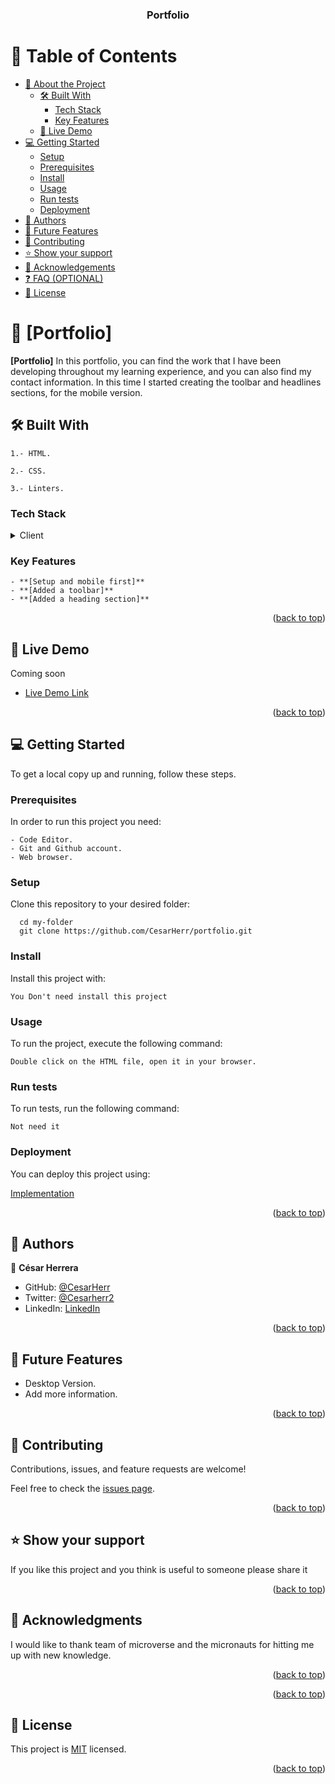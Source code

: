<a name="readme-top"></a>

<div align="center">
   <h3><b>Portfolio</b></h3>

</div>

<!-- TABLE OF CONTENTS -->

# 📗 Table of Contents

- [📖 About the Project](#about-project)
  - [🛠 Built With](#built-with)
    - [Tech Stack](#tech-stack)
    - [Key Features](#key-features)
  - [🚀 Live Demo](#live-demo)
- [💻 Getting Started](#getting-started)
  - [Setup](#setup)
  - [Prerequisites](#prerequisites)
  - [Install](#install)
  - [Usage](#usage)
  - [Run tests](#run-tests)
  - [Deployment](#triangular_flag_on_post-deployment)
- [👥 Authors](#authors)
- [🔭 Future Features](#future-features)
- [🤝 Contributing](#contributing)
- [⭐️ Show your support](#support)
- [🙏 Acknowledgements](#acknowledgements)
- [❓ FAQ (OPTIONAL)](#faq)
- [📝 License](#license)

<!-- PROJECT DESCRIPTION -->

# 📖 [Portfolio] <a name="about-project"></a>


**[Portfolio]** In this portfolio, you can find the work that I have been developing throughout my learning experience, and you can also find my contact information. In this time I started creating the toolbar and headlines sections, for the mobile version.

## 🛠 Built With <a name="built-with"></a>

```
1.- HTML.

2.- CSS.

3.- Linters.
```

### Tech Stack <a name="tech-stack"></a>

<details>
  <summary>Client</summary>
  <ul>
    <li><a href="https://developer.mozilla.org/en-US/docs/Web/HTML">HTML</a></li>
    <li><a href="https://developer.mozilla.org/en-US/docs/Web/CSS">CSS</a></li>
   </ul>
</details>

<!-- Features -->

### Key Features <a name="key-features"></a>


```
- **[Setup and mobile first]**
- **[Added a toolbar]**
- **[Added a heading section]**
```

<p align="right">(<a href="#readme-top">back to top</a>)</p>

<!-- LIVE DEMO -->

## 🚀 Live Demo <a name="live-demo"></a>

Coming soon

- [Live Demo Link](https://google.com)

<p align="right">(<a href="#readme-top">back to top</a>)</p>

<!-- GETTING STARTED -->

## 💻 Getting Started <a name="getting-started"></a>


To get a local copy up and running, follow these steps.

### Prerequisites

In order to run this project you need:
```
- Code Editor.
- Git and Github account.
- Web browser.
```

### Setup

Clone this repository to your desired folder:



```
  cd my-folder
  git clone https://github.com/CesarHerr/portfolio.git
```


### Install

Install this project with:



```
You Don't need install this project

```


### Usage

To run the project, execute the following command:


```
Double click on the HTML file, open it in your browser.

```


### Run tests

To run tests, run the following command:


```
Not need it

```


### Deployment

You can deploy this project using:


[Implementation](https://github.com/microverseinc/curriculum-html-css/blob/main/portfolio/1_setup.md) 




<p align="right">(<a href="#readme-top">back to top</a>)</p>

<!-- AUTHORS -->

## 👥 Authors <a name="authors"></a>



👤 **César Herrera**

- GitHub: [@CesarHerr](https://github.com/CesarHerr)
- Twitter: [@Cesarherr2](https://twitter.com/Cesarherr2)
- LinkedIn: [LinkedIn](https://www.linkedin.com/in/cesarherr/)

<p align="right">(<a href="#readme-top">back to top</a>)</p>

<!-- FUTURE FEATURES -->

## 🔭 Future Features <a name="future-features"></a>

- Desktop Version.
- Add more information.


<p align="right">(<a href="#readme-top">back to top</a>)</p>

<!-- CONTRIBUTING -->

## 🤝 Contributing <a name="contributing"></a>

Contributions, issues, and feature requests are welcome!

Feel free to check the [issues page](../../issues/).

<p align="right">(<a href="#readme-top">back to top</a>)</p>

<!-- SUPPORT -->

## ⭐️ Show your support <a name="support"></a>

If you like this project and you think is useful to someone please share it  

<p align="right">(<a href="#readme-top">back to top</a>)</p>

<!-- ACKNOWLEDGEMENTS -->

## 🙏 Acknowledgments <a name="acknowledgements"></a>

I would like to thank team of microverse and the micronauts for hitting me up with new knowledge.

<p align="right">(<a href="#readme-top">back to top</a>)</p>

<!-- FAQ (optional) -->


<p align="right">(<a href="#readme-top">back to top</a>)</p>

<!-- LICENSE -->

## 📝 License <a name="license"></a>

This project is [MIT](./LICENSE) licensed.

<p align="right">(<a href="#readme-top">back to top</a>)</p>